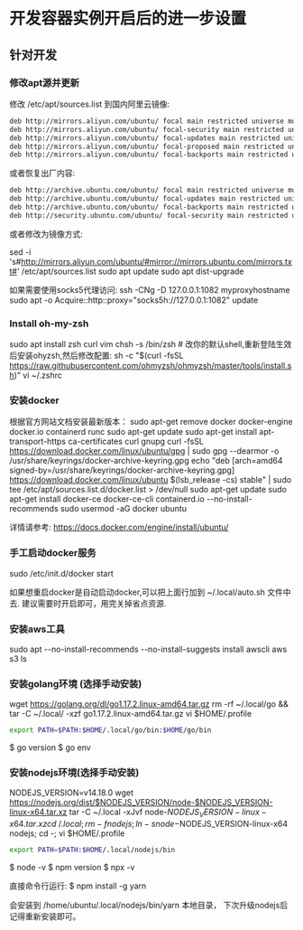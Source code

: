 # 开发容器实例开启后的进一步设置

## 针对开发

### 修改apt源并更新

修改 /etc/apt/sources.list 到国内阿里云镜像:

```txt
deb http://mirrors.aliyun.com/ubuntu/ focal main restricted universe multiverse
deb http://mirrors.aliyun.com/ubuntu/ focal-security main restricted universe multiverse
deb http://mirrors.aliyun.com/ubuntu/ focal-updates main restricted universe multiverse
deb http://mirrors.aliyun.com/ubuntu/ focal-proposed main restricted universe multiverse
deb http://mirrors.aliyun.com/ubuntu/ focal-backports main restricted universe multiverse
```

或者恢复出厂内容:

```txt
deb http://archive.ubuntu.com/ubuntu/ focal main restricted universe multiverse
deb http://archive.ubuntu.com/ubuntu/ focal-updates main restricted universe multiverse
deb http://archive.ubuntu.com/ubuntu/ focal-backports main restricted universe multiverse
deb http://security.ubuntu.com/ubuntu/ focal-security main restricted universe multiverse
```

或者修改为镜像方式:

sed -i 's#http://mirrors.aliyun.com/ubuntu/#mirror://mirrors.ubuntu.com/mirrors.txt#' /etc/apt/sources.list
sudo apt update
sudo apt dist-upgrade

如果需要使用socks5代理访问:
ssh -CNg -D 127.0.0.1:1082 myproxyhostname
sudo apt -o Acquire::http::proxy="socks5h://127.0.0.1:1082" update

### Install oh-my-zsh

sudo apt install zsh curl vim
chsh -s /bin/zsh  # 改你的默认shell,重新登陆生效后安装ohyzsh,然后修改配置:
sh -c "$(curl -fsSL https://raw.githubusercontent.com/ohmyzsh/ohmyzsh/master/tools/install.sh)"
vi ~/.zshrc

### 安装docker

根据官方网站文档安装最新版本：
sudo apt-get remove docker docker-engine docker.io containerd runc
sudo apt-get update
sudo apt-get install apt-transport-https ca-certificates curl gnupg
curl -fsSL https://download.docker.com/linux/ubuntu/gpg | sudo gpg --dearmor -o /usr/share/keyrings/docker-archive-keyring.gpg
echo "deb [arch=amd64 signed-by=/usr/share/keyrings/docker-archive-keyring.gpg] https://download.docker.com/linux/ubuntu $(lsb_release -cs) stable" | sudo tee /etc/apt/sources.list.d/docker.list > /dev/null
sudo apt-get update
sudo apt-get install docker-ce docker-ce-cli containerd.io --no-install-recommends
sudo usermod -aG docker ubuntu

详情请参考: https://docs.docker.com/engine/install/ubuntu/

### 手工启动docker服务

sudo /etc/init.d/docker start

如果想重启docker是自动启动docker,可以把上面行加到 ~/.local/auto.sh 文件中去.
建议需要时开启即可，用完关掉省点资源.

### 安装aws工具

sudo apt --no-install-recommends --no-install-suggests install awscli
aws s3 ls

### 安装golang环境 (选择手动安装)

wget https://golang.org/dl/go1.17.2.linux-amd64.tar.gz
rm -rf ~/.local/go && tar -C ~/.local/ -xzf go1.17.2.linux-amd64.tar.gz
vi $HOME/.profile

```sh
export PATH=$PATH:$HOME/.local/go/bin:$HOME/go/bin
```

$ go version
$ go env

### 安装nodejs环境(选择手动安装)

NODEJS_VERSION=v14.18.0
wget https://nodejs.org/dist/$NODEJS_VERSION/node-$NODEJS_VERSION-linux-x64.tar.xz
tar -C ~/.local -xJvf node-$NODEJS_VERSION-linux-x64.tar.xz
cd ~/.local; rm -f nodejs; ln -s node-$NODEJS_VERSION-linux-x64 nodejs; cd -;
vi $HOME/.profile

```sh
export PATH=$PATH:$HOME/.local/nodejs/bin
```

$ node -v
$ npm version
$ npx -v

直接命令行运行:
$ npm install -g yarn

会安装到 /home/ubuntu/.local/nodejs/bin/yarn 本地目录，
下次升级nodejs后记得重新安装即可。

